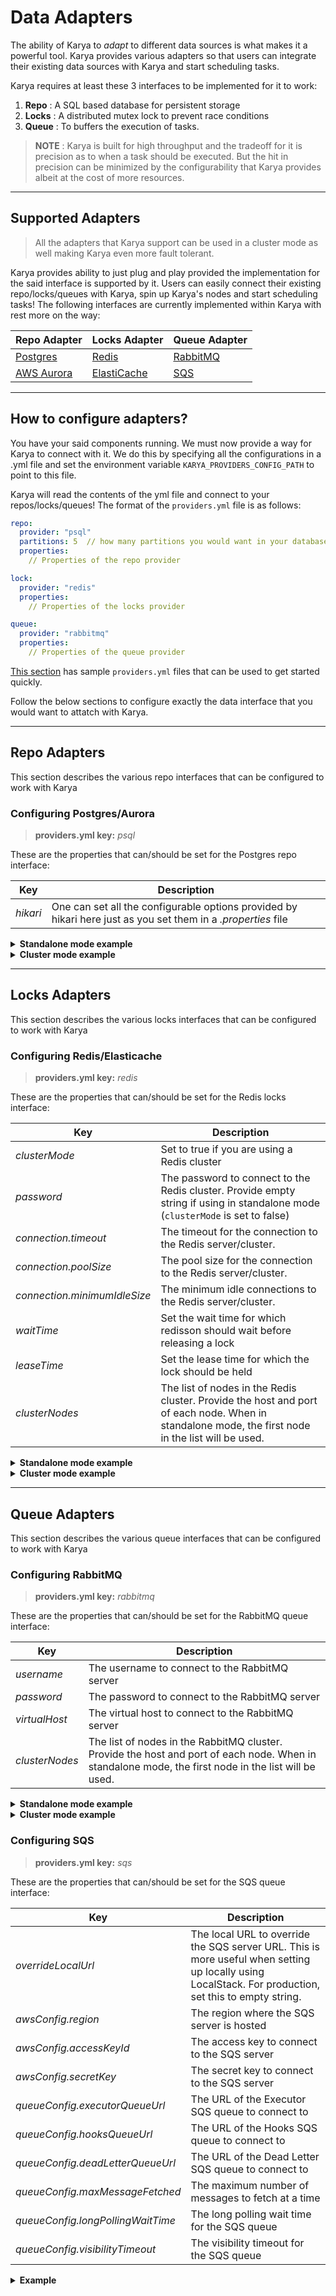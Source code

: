 # Data Adapters

The ability of Karya to _adapt_ to different data sources is what makes it a powerful tool. Karya provides various adapters so that users can integrate their existing data sources with Karya and start scheduling tasks.

Karya requires at least these 3 interfaces to be implemented for it to work:

1. **Repo** : A SQL based database for persistent storage
2. **Locks** : A distributed mutex lock to prevent race conditions
3. **Queue** : To buffers the execution of tasks.

> **NOTE** : Karya is built for high throughput and the tradeoff for it is precision as to when a task should be
> executed. But the hit in precision can be minimized by the configurability that Karya provides albeit at the cost of
> more resources.

---

## Supported Adapters

> All the adapters that Karya support can be used in a cluster mode as well making Karya even more fault tolerant.

Karya provides ability to just plug and play provided the implementation for the said interface is supported by it.
Users can easily connect their existing repo/locks/queues with Karya, spin up Karya's nodes and start scheduling tasks!
The following interfaces are currently implemented within Karya with rest more on the way:

| Repo Adapter                                     | Locks Adapter                                            | Queue Adapter                         |
|--------------------------------------------------|----------------------------------------------------------|---------------------------------------|
| [Postgres](https://www.postgresql.org/)          | [Redis](https://redis.io/)                               | [RabbitMQ](https://www.rabbitmq.com/) |
| [AWS Aurora](https://aws.amazon.com/rds/aurora/) | [ElastiCache](https://aws.amazon.com/elasticache/redis/) | [SQS](https://aws.amazon.com/sqs/)    |

---

## How to configure adapters?

You have your said components running. We must now provide a way for Karya to connect with it. We do this by specifying
all the configurations in a .yml file and set the environment variable `KARYA_PROVIDERS_CONFIG_PATH` to point to this
file.

Karya will read the contents of the yml file and connect to your repos/locks/queues! The format of the `providers.yml`
file is as follows:

```yml
repo:
  provider: "psql"
  partitions: 5  // how many partitions you would want in your database. Usefull when the throughput is high
  properties:
    // Properties of the repo provider

lock:
  provider: "redis"
  properties:
    // Properties of the locks provider

queue:
  provider: "rabbitmq"
  properties:
    // Properties of the queue provider
```

[This section](../../configs/README.md#providers) has sample `providers.yml` files that can be used to get started quickly.

Follow the below sections to configure exactly the data interface that you would want to attatch with Karya.

---

## Repo Adapters

This section describes the various repo interfaces that can be configured to work with Karya

### Configuring Postgres/Aurora

> **providers.yml key:** *psql*

These are the properties that can/should be set for the Postgres repo interface:

| Key      | Description                                                                                                   |
|----------|---------------------------------------------------------------------------------------------------------------|
| *hikari* | One can set all the configurable options provided by hikari here just as you set them in a *.properties* file |

<details>
<summary><strong>Standalone mode example</strong></summary>

```yml
repo:
  provider: "psql"
  partitions: 5
  properties:
    hikari:
      dataSourceClassName: "org.postgresql.ds.PGSimpleDataSource"
      dataSource.user: "karya"
      dataSource.password: "karya"
      dataSource.databaseName: "karya"
      dataSource.portNumber: 5432
      dataSource.serverName: "localhost"
      maximumPoolSize: 10
      connectionTimeout: 5000
```

</details>

<details>
<summary><strong>Cluster mode example</strong></summary>

```yml
repo:
  provider: "psql"
  partitions: 5
  properties:
    hikari:
      dataSourceClassName: "org.postgresql.ds.PGSimpleDataSource"
      dataSource.user: "karya"
      dataSource.password: "karya"
      dataSource.databaseName: "karya"
      dataSource.url: "jdbc:postgresql://localhost:5432,localhost:5433/karya?loadBalanceStrategy=bestResponse&targetServerType=any&connectTimeout=1&failoverTimeout=30"
      maximumPoolSize: 10
      connectionTimeout: 5000
```

</details>

---

## Locks Adapters

This section describes the various locks interfaces that can be configured to work with Karya

### Configuring Redis/Elasticache

> **providers.yml key:** *redis*

These are the properties that can/should be set for the Redis locks interface:

| Key           | Description                                                                                                                    |
|---------------|--------------------------------------------------------------------------------------------------------------------------------|
| *clusterMode* | Set to true if you are using a Redis cluster                                                                                   |
| *password*    | The password to connect to the Redis cluster. Provide empty string if using in standalone mode (`clusterMode` is set to false) |
| *connection.timeout* | The timeout for the connection to the Redis server/cluster.                                                                    |
| *connection.poolSize* | The pool size for the connection to the Redis server/cluster.                                                                  |
| *connection.minimumIdleSize* | The minimum idle connections to the Redis server/cluster.                                                                      |
| *waitTime*    | Set the wait time for which redisson should wait before releasing a lock                                                       |
| *leaseTime*   | Set the lease time for which the lock should be held                                                                           |
| *clusterNodes* | The list of nodes in the Redis cluster. Provide the host and port of each node. When in standalone mode, the first node in the list will be used. |

<details>
<summary><strong>Standalone mode example</strong></summary>

```yml
lock:
  provider: "redis"
  properties:
    clusterMode: false
    password: karya
    waitTime: 1000
    leaseTime: 5000
    connection.timeout: 5000
    connection.poolSize: 5
    connection.minimumIdleSize: 2
    clusterNodes:
      - "redis://localhost:6379"
```

</details>

<details>
<summary><strong>Cluster mode example</strong></summary>

```yml
lock:
  provider: "redis"
  properties:
    clusterMode: true
    password: karya
    waitTime: 1000
    leaseTime: 5000
    connection.timeout: 5000
    connection.poolSize: 5
    connection.minimumIdleSize: 2
    clusterNodes:
      - "redis://localhost:7001"
      - "redis://localhost:7002"
      - "redis://localhost:7003"
```

</details>

---

## Queue Adapters

This section describes the various queue interfaces that can be configured to work with Karya

### Configuring RabbitMQ

> **providers.yml key:** *rabbitmq*

These are the properties that can/should be set for the RabbitMQ queue interface:

| Key            | Description                                                                 |
|----------------|-----------------------------------------------------------------------------|
| *username*     | The username to connect to the RabbitMQ server                               |
| *password*     | The password to connect to the RabbitMQ server                               |
| *virtualHost*  | The virtual host to connect to the RabbitMQ server                          |
| *clusterNodes* | The list of nodes in the RabbitMQ cluster. Provide the host and port of each node. When in standalone mode, the first node in the list will be used. |

<details>

<summary><strong>Standalone mode example</strong></summary>

```yml
queue:
  provider: "rabbitmq"
  properties:
    username: "karya"
    password: "karya"
    virtualHost: "/"
    clusterNodes:
      - "localhost:5672"
```

</details>

<details>

<summary><strong>Cluster mode example</strong></summary>

```yml
queue:
  provider: "rabbitmq"
  properties:
    username: "karya"
    password: "karya"
    virtualHost: "/"
    clusterNodes:
      - "localhost:5672"
      - "localhost:5673"
```

</details>

### Configuring SQS

> **providers.yml key:** *sqs*

These are the properties that can/should be set for the SQS queue interface:

| Key                     | Description                                                                                                                                           |
|-------------------------|-------------------------------------------------------------------------------------------------------------------------------------------------------|
| *overrideLocalUrl*      | The local URL to override the SQS server URL. This is more useful when setting up locally using LocalStack. For production, set this to empty string. |
| *awsConfig.region*      | The region where the SQS server is hosted                                                                                                             |
| *awsConfig.accessKeyId* | The access key to connect to the SQS server                                                                                                           |
| *awsConfig.secretKey*   | The secret key to connect to the SQS server                                                                                                           |
| *queueConfig.executorQueueUrl*          | The URL of the Executor SQS queue to connect to                                                                                                       |
| *queueConfig.hooksQueueUrl*             | The URL of the Hooks SQS queue to connect to                                                                                                          |
| *queueConfig.deadLetterQueueUrl*        | The URL of the Dead Letter SQS queue to connect to                                                                                                    |
| *queueConfig.maxMessageFetched*         | The maximum number of messages to fetch at a time                                                                                                     |
| *queueConfig.longPollingWaitTime*       | The long polling wait time for the SQS queue                                                                                                          |
| *queueConfig.visibilityTimeout*         | The visibility timeout for the SQS queue                                                                                                              |

<details>

<summary><strong>Example</strong></summary>

```yml
queue:
  provider: "sqs"
  properties:
    overrideLocalUrl: "http://localhost:4566"
    awsConfig:
      region: "us-east-1"
      accessKeyId: " 1234"
      secretAccessKey: "1234"
    queueConfig:
      executorQueueUrl: "http://localhost:4566/000000000000/executor_queue.fifo"
      hooksQueueUrl: "http://localhost:4566/000000000000/hooks_queue.fifo"
      deadLetterQueueUrl: "http://localhost:4566/000000000000/dead_letter_queue.fifo"
      maxMessageFetched: 10
      longPollingWaitTime: 5
      visibilityTimeout: 60
```

</details>


